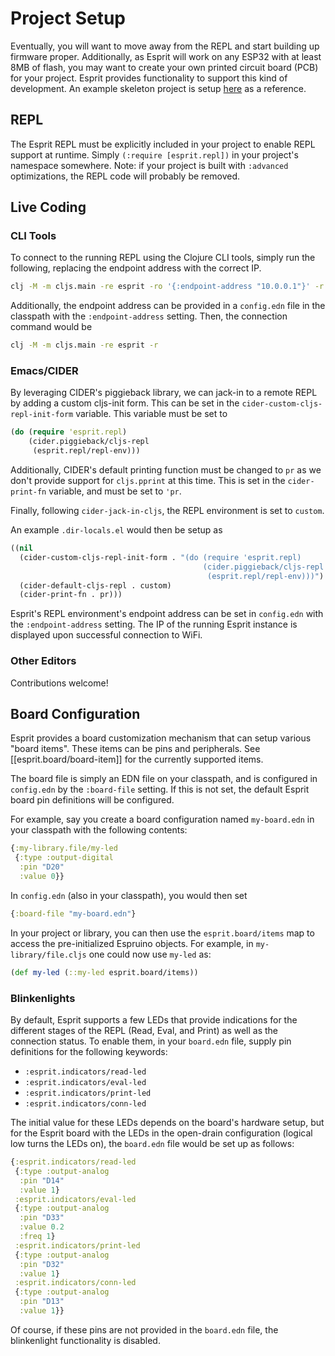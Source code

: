# Project Setup

Eventually, you will want to move away from the REPL and start building up firmware proper. Additionally, as Esprit will work on any ESP32 with at least 8MB of flash, you may want to create your own printed circuit board (PCB) for your project. Esprit provides functionality to support this kind of development. An example skeleton project is setup [here](https://github.com/kiranshila/esprit-skeleton) as a reference.

## REPL
The Esprit REPL must be explicitly included in your project to enable REPL support at runtime. Simply `(:require [esprit.repl])` in your project's namespace somewhere. Note: if your project is built with `:advanced` optimizations, the REPL code will probably be removed.

## Live Coding

### CLI Tools
To connect to the running REPL using the Clojure CLI tools, simply run the following, replacing the endpoint address with the correct IP.
```bash
clj -M -m cljs.main -re esprit -ro '{:endpoint-address "10.0.0.1"}' -r
```

Additionally, the endpoint address can be provided in a `config.edn` file in the classpath with the `:endpoint-address` setting. Then, the connection command would be
```bash
clj -M -m cljs.main -re esprit -r
```

### Emacs/CIDER
By leveraging CIDER's piggieback library, we can jack-in to a remote REPL by adding a custom cljs-init form. This can be set in the `cider-custom-cljs-repl-init-form` variable. This variable must be set to
```clojure
(do (require 'esprit.repl)
    (cider.piggieback/cljs-repl
     (esprit.repl/repl-env)))
```
Additionally, CIDER's default printing function must be changed to `pr` as we don't provide support for `cljs.pprint` at this time.
This is set in the `cider-print-fn` variable, and must be set to `'pr`. 

Finally, following `cider-jack-in-cljs`, the REPL environment is set to `custom`. 

An example `.dir-locals.el` would then be setup as

```lisp
((nil
  (cider-custom-cljs-repl-init-form . "(do (require 'esprit.repl)
                                           (cider.piggieback/cljs-repl
                                            (esprit.repl/repl-env)))")
  (cider-default-cljs-repl . custom)
  (cider-print-fn . pr)))
```

Esprit's REPL environment's endpoint address can be set in `config.edn` with the `:endpoint-address` setting. The IP of the running Esprit instance is displayed upon successful connection to WiFi.

### Other Editors
Contributions welcome!

## Board Configuration
Esprit provides a board customization mechanism that can setup various "board items". These items can be pins and peripherals. See [[esprit.board/board-item]] for the currently supported items.

The board file is simply an EDN file on your classpath, and is configured in `config.edn` by the `:board-file` setting. If this is not set, the default Esprit board pin definitions will be configured.

For example, say you create a board configuration named `my-board.edn` in your classpath with the following contents:

```clojure
{:my-library.file/my-led
 {:type :output-digital
  :pin "D20"
  :value 0}}
```

In `config.edn` (also in your classpath), you would then set

```clojure
{:board-file "my-board.edn"}
```

In your project or library, you can then use the `esprit.board/items` map to access the pre-initialized Espruino objects. For example, in `my-library/file.cljs` one could now use `my-led` as:

```clojure
(def my-led (::my-led esprit.board/items))
```

### Blinkenlights
By default, Esprit supports a few LEDs that provide indications for the different stages of the REPL (Read, Eval, and Print) as well as the connection status. To enable them, in your `board.edn` file, supply pin definitions for the following keywords:
* `:esprit.indicators/read-led`
* `:esprit.indicators/eval-led`
* `:esprit.indicators/print-led`
* `:esprit.indicators/conn-led`

The initial value for these LEDs depends on the board's hardware setup, but for the Esprit board with the LEDs in the open-drain configuration (logical low turns the LEDs on), the `board.edn` file would be set up as follows:

```clojure
{:esprit.indicators/read-led
 {:type :output-analog
  :pin "D14"
  :value 1}
 :esprit.indicators/eval-led
 {:type :output-analog
  :pin "D33"
  :value 0.2
  :freq 1}
 :esprit.indicators/print-led
 {:type :output-analog
  :pin "D32"
  :value 1}
 :esprit.indicators/conn-led
 {:type :output-analog
  :pin "D13"
  :value 1}}
```

Of course, if these pins are not provided in the `board.edn` file, the blinkenlight functionality is disabled. 

